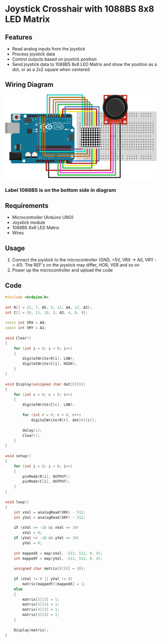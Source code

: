 # Joystick Crosshair with 1088BS 8x8 LED Matrix

## Features

-   Read analog inputs from the joystick
-   Process joystick data
-   Control outputs based on joystick position
-   Send joystick data to 1088BS 8x8 LED Matrix and show the position as a dot, or as a 2x2 square when centered

## Wiring Diagram

![Wiring Diagram](joystick-matrix.png)

### Label 1088BS is on the bottom side in diagram

## Requirements

-   Microcontroller (Arduino UNO)
-   Joystick module
-   1088BS 8x8 LED Matrix
-   Wires

## Usage

1. Connect the joystick to the microcontroller (GND, +5V, VRX -> A0, VRY -> A1). The REF's on the joystick may differ, HOR, VER and so on
2. Power up the microcontroller and upload the code

## Code

```cpp
#include <Arduino.h>

int R[] = {2, 7, A5, 5, 13, A4, 12, A2};
int C[] = {6, 11, 10, 3, A3, 4, 8, 9};

const int VRX = A0;
const int VRY = A1;

void Clear()
{
	for (int i = 0; i < 8; i++)
	{
		digitalWrite(R[i], LOW);
		digitalWrite(C[i], HIGH);
	}
}

void Display(unsigned char dat[8][8])
{
	for (int c = 0; c < 8; c++)
	{
		digitalWrite(C[c], LOW);

		for (int r = 0; r < 8; r++)
			digitalWrite(R[r], dat[r][c]);

		delay(1);
		Clear();
	}
}

void setup()
{
	for (int i = 0; i < 8; i++)
	{
		pinMode(R[i], OUTPUT);
		pinMode(C[i], OUTPUT);
	}
}

void loop()
{
	int xVal = analogRead(VRX) - 512;
	int yVal = analogRead(VRY) - 512;

	if (xVal >= -10 && xVal <= 10)
		xVal = 0;
	if (yVal >= -10 && yVal <= 10)
		yVal = 0;

	int mappedX = map(xVal, -512, 512, 0, 8);
	int mappedY = map(yVal, -512, 512, 0, 8);

	unsigned char matrix[8][8] = {0};

	if (xVal != 0 || yVal != 0)
		matrix[mappedY][mappedX] = 1;
	else
	{
		matrix[3][3] = 1;
		matrix[3][4] = 1;
		matrix[4][3] = 1;
		matrix[4][4] = 1;
	}

	Display(matrix);
}
```
